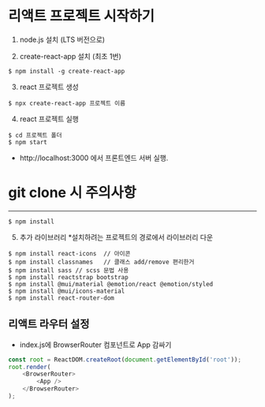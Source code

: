 # 리액트 프로젝트 시작하기

1. node.js 설치 (LTS 버전으로)

2. create-react-app 설치 (최초 1번)
```
$ npm install -g create-react-app
```

3. react 프로젝트 생성
```
$ npx create-react-app 프로젝트 이름
```

4. react 프로젝트 실행
```
$ cd 프로젝트 폴더
$ npm start
```

- http://localhost:3000 에서 프론트엔드 서버 실행.

# git clone 시 주의사항
--- 
```
$ npm install 
```

5. 추가 라이브러리 *설치하려는 프로젝트의 경로에서 라이브러리 다운
```
$ npm install react-icons  // 아이콘
$ npm install classnames   // 클래스 add/remove 편리한거
$ npm install sass // scss 문법 사용
$ npm install reactstrap bootstrap
$ npm install @mui/material @emotion/react @emotion/styled
$ npm install @mui/icons-material
$ npm install react-router-dom
```

## 리액트 라우터 설정
 - index.js에 BrowserRouter 컴포넌트로 App 감싸기

```javascript
const root = ReactDOM.createRoot(document.getElementById('root'));
root.render(
    <BrowserRouter>
        <App />
    </BrowserRouter>
);
```
